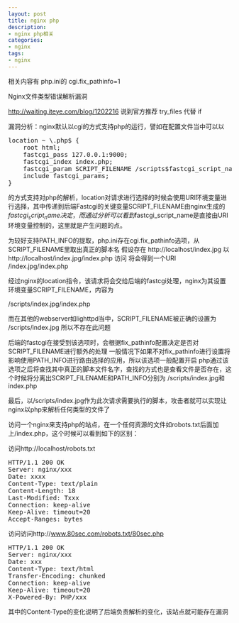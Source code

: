 ```yaml
---
layout: post
title: nginx php
description:
- nginx php相关
categories:
- nginx
tags:
- nginx
---
```

相关内容有
php.ini的
cgi.fix_pathinfo=1

Nginx文件类型错误解析漏洞

http://waiting.iteye.com/blog/1202216
说到官方推荐 try_files 代替 if

漏洞分析：nginx默认以cgi的方式支持php的运行，譬如在配置文件当中可以以
<pre class="prettyprint">
location ~ \.php$ {
	root html;
	fastcgi_pass 127.0.0.1:9000;
	fastcgi_index index.php;
	fastcgi_param SCRIPT_FILENAME /scripts$fastcgi_script_name;
	include fastcgi_params;
}
</pre>

的方式支持对php的解析，location对请求进行选择的时候会使用URI环境变量进行选择，其中传递到后端Fastcgi的关键变量SCRIPT_FILENAME由nginx生成的$fastcgi_script_name决定，而通过分析可以看到$fastcgi_script_name是直接由URI环境变量控制的，这里就是产生问题的点。

为较好支持PATH_INFO的提取，php.ini存在cgi.fix_pathinfo选项，从SCRIPT_FILENAME里取出真正的脚本名
假设存在
http://localhost/index.jpg
以
http://localhost/index.jpg/index.php
访问
将会得到一个URI
/index.jpg/index.php

经过nginx的location指令，该请求将会交给后端的fastcgi处理，nginx为其设置环境变量SCRIPT_FILENAME，内容为

/scripts/index.jpg/index.php

而在其他的webserver如lighttpd当中，SCRIPT_FILENAME被正确的设置为
/scripts/index.jpg
所以不存在此问题

后端的fastcgi在接受到该选项时，会根据fix_pathinfo配置决定是否对SCRIPT_FILENAME进行额外的处理
一般情况下如果不对fix_pathinfo进行设置将影响使用PATH_INFO进行路由选择的应用，所以该选项一般配置开启
php通过该选项之后将查找其中真正的脚本文件名字，查找的方式也是查看文件是否存在，这个时候将分离出SCRIPT_FILENAME和PATH_INFO分别为
/scripts/index.jpg和index.php

最后，以/scripts/index.jpg作为此次请求需要执行的脚本，攻击者就可以实现让nginx以php来解析任何类型的文件了

访问一个nginx来支持php的站点，在一个任何资源的文件如robots.txt后面加上/index.php，这个时候可以看到如下的区别：

访问http://localhost/robots.txt
<pre class="prettyprint">
HTTP/1.1 200 OK
Server: nginx/xxx
Date: xxxx
Content-Type: text/plain
Content-Length: 18
Last-Modified: Txxx
Connection: keep-alive
Keep-Alive: timeout=20
Accept-Ranges: bytes
</pre>
访问访问http://www.80sec.com/robots.txt/80sec.php

<pre class="prettyprint">
HTTP/1.1 200 OK
Server: nginx/xxx
Date: xxx
Content-Type: text/html
Transfer-Encoding: chunked
Connection: keep-alive
Keep-Alive: timeout=20
X-Powered-By: PHP/xxx
</pre>
其中的Content-Type的变化说明了后端负责解析的变化，该站点就可能存在漏洞
